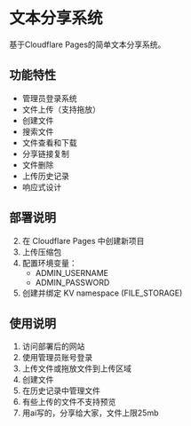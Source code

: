 # 文本分享系统

基于Cloudflare Pages的简单文本分享系统。

## 功能特性

- 管理员登录系统
- 文件上传（支持拖放）
- 创建文件
- 搜索文件
- 文件查看和下载
- 分享链接复制
- 文件删除
- 上传历史记录
- 响应式设计

## 部署说明
2. 在 Cloudflare Pages 中创建新项目
3. 上传压缩包
4. 配置环境变量：
   - ADMIN_USERNAME
   - ADMIN_PASSWORD
5. 创建并绑定 KV namespace (FILE_STORAGE)

## 使用说明

1. 访问部署后的网站
2. 使用管理员账号登录
3. 上传文件或拖放文件到上传区域
4. 创建文件
5. 在历史记录中管理文件
6. 有些上传的文件不支持预览
7. 用ai写的，分享给大家，文件上限25mb

